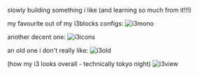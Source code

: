 slowly building something i like (and learning so much from it!!!)

my favourite out of my i3blocks configs:
![i3mono](https://github.com/user-attachments/assets/0cd3c895-8851-4e4d-9981-e5ea7f71f959)

another decent one:
![i3icons](https://github.com/user-attachments/assets/f7072c22-c2dd-4481-9b4e-e411e1699752)

an old one i don't really like:
![i3old](https://github.com/user-attachments/assets/00c244ef-b38c-4d6a-8b9e-495eb0fc6732)

(how my i3 looks overall - technically tokyo night)
![i3view](https://github.com/user-attachments/assets/a8a9c8a9-6f08-4fe2-9dd1-58c0884fd025)
